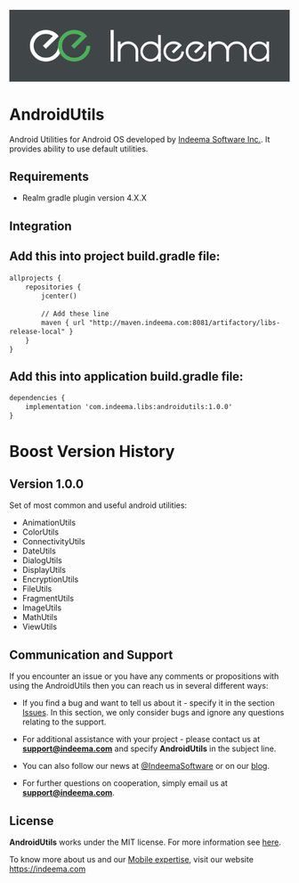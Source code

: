 ![LOGO](https://github.com/IndeemaSoftware/EEAndroidRealmBrowser/blob/assets/indeema_logo.jpg?raw=true)
# AndroidUtils

Android Utilities for Android OS developed by [Indeema Software Inc.](https://indeema.com/). It provides ability to use default utilities.

## Requirements

- Realm gradle plugin version 4.X.X


## Integration

## Add this into project build.gradle file:
```
allprojects {
    repositories {
        jcenter()

        // Add these line
        maven { url "http://maven.indeema.com:8081/artifactory/libs-release-local" }
    }
}
```

## Add this into application build.gradle file:
```
dependencies {
    implementation 'com.indeema.libs:androidutils:1.0.0'
}
```

# Boost Version History

## Version 1.0.0

Set of most common and useful android utilities:

- AnimationUtils
- ColorUtils
- ConnectivityUtils
- DateUtils
- DialogUtils
- DisplayUtils
- EncryptionUtils
- FileUtils
- FragmentUtils
- ImageUtils
- MathUtils
- ViewUtils


## Communication and Support
If you encounter an issue or you have any comments or propositions with using the AndroidUtils then you can reach us in several different ways:

- If you find a bug and want to tell us about it - specify it in the section [Issues](https://github.com/IndeemaSoftware/AndroidUtils/issues).
In this section, we only consider bugs and ignore any questions relating to the support.

- For additional assistance with your project - please contact us at **support@indeema.com** and specify **AndroidUtils** in the subject line.

- You can also follow our news at [@IndeemaSoftware](https://twitter.com/IndeemaSoftware) or on our [blog](https://indeema.com/blog).

- For further questions on cooperation, simply email us at **support@indeema.com**.


## License
**AndroidUtils** works under the MIT license. For more information see [here](https://github.com/IndeemaSoftware/AndroidUtils/blob/master/LICENSE).

To know more about us and our [Mobile expertise](https://indeema.com/services/mobiledevelopment), visit our website https://indeema.com
